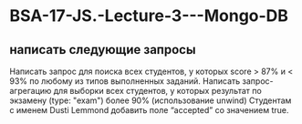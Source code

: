 # BSA-17-JS.-Lecture-3---Mongo-DB

## написать следующие запросы
Написать запрос для поиска всех студентов, у которых score > 87% и < 93% по любому из типов выполненных заданий.
Написать запрос-агрегацию для выборки всех студентов, у которых результат по экзамену (type: "exam") более 90% (использование unwind)
Студентам с именем Dusti Lemmond добавить поле “accepted” со значением true.